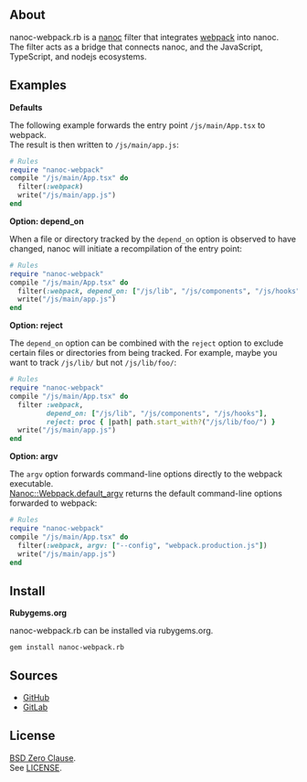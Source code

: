 ## About

nanoc-webpack.rb is a
[nanoc](https://nanoc.app)
filter that integrates
[webpack](https://webpack.js.org/)
into nanoc. <br>
The filter acts as a bridge that connects nanoc,
and the JavaScript, TypeScript, and nodejs ecosystems.

## Examples

**Defaults**

The following example forwards the entry point `/js/main/App.tsx`
to webpack. <br> The result is then written to `/js/main/app.js`:

``` ruby
# Rules
require "nanoc-webpack"
compile "/js/main/App.tsx" do
  filter(:webpack)
  write("/js/main/app.js")
end
```

**Option: depend_on**

When a file or directory tracked by the `depend_on` option
is observed to have changed, nanoc will initiate a recompilation
of the entry point:

```ruby
# Rules
require "nanoc-webpack"
compile "/js/main/App.tsx" do
  filter(:webpack, depend_on: ["/js/lib", "/js/components", "/js/hooks"])
  write("/js/main/app.js")
end
```

**Option: reject**

The `depend_on` option can be combined with the `reject` option to exclude
certain files or directories from being tracked. For example, maybe you want
to track `/js/lib/` but not `/js/lib/foo/`:

```ruby
# Rules
require "nanoc-webpack"
compile "/js/main/App.tsx" do
  filter :webpack,
         depend_on: ["/js/lib", "/js/components", "/js/hooks"],
         reject: proc { |path| path.start_with?("/js/lib/foo/") }
  write("/js/main/app.js")
end
```

**Option: argv**

The `argv` option forwards command-line options directly
to the webpack executable. <br>
[Nanoc::Webpack.default_argv](https://0x1eef.github.io/x/nanoc-webpack.rb/Nanoc/Webpack.html#default_argv-class_method)
returns the default command-line options forwarded to webpack:

```ruby
# Rules
require "nanoc-webpack"
compile "/js/main/App.tsx" do
  filter(:webpack, argv: ["--config", "webpack.production.js"])
  write("/js/main/app.js")
end
```

## Install

**Rubygems.org**

nanoc-webpack.rb can be installed via rubygems.org.

    gem install nanoc-webpack.rb

## Sources

* [GitHub](https://github.com/0x1eef/nanoc-webpack.rb#readme)
* [GitLab](https://gitlab.com/0x1eef/nanoc-webpack.rb#about)

## License

[BSD Zero Clause](https://choosealicense.com/licenses/0bsd/).
<br>
See [LICENSE](./LICENSE).

